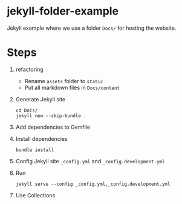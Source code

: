 # jekyll-folder-example

Jekyll example where we use a folder `Docs/` for hosting the website.

# Steps

1. refactoring
    - Rename `assets` folder to `static`
    - Put all markdown files in `Docs/content`

2. Generate Jekyll site
   ```shell
   cd Docs/
   jekyll new --skip-bundle .
   ```
3. Add dependencies to Gemfile
4. Install dependencies
   ```shell
   bundle install
   ```
5. Config Jekyll site `_config.yml` and `_config.development.yml`

6. Run
   ```shell
   jekyll serve --config _config.yml,_config.development.yml
   ```
7. Use Collections
